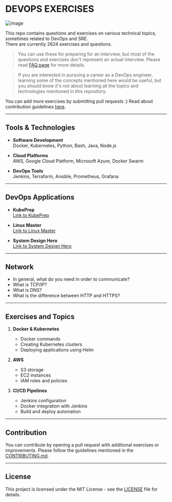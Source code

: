 # DEVOPS EXERCISES
![image](https://github.com/user-attachments/assets/777219be-1dbb-486b-8975-01f01f79f1c0)



This repo contains questions and exercises on various technical topics, sometimes related to DevOps and SRE.  
There are currently 2624 exercises and questions.

> You can use these for preparing for an interview, but most of the questions and exercises don't represent an actual interview. Please read [FAQ page](link_to_faq) for more details.

> If you are interested in pursuing a career as a DevOps engineer, learning some of the concepts mentioned here would be useful, but you should know it's not about learning all the topics and technologies mentioned in this repository.

You can add more exercises by submitting pull requests :) Read about contribution guidelines [here](link_to_contribution_guidelines).

---

## Tools & Technologies

- **Software Development**  
  Docker, Kubernetes, Python, Bash, Java, Node.js

- **Cloud Platforms**  
  AWS, Google Cloud Platform, Microsoft Azure, Docker Swarm

- **DevOps Tools**  
  Jenkins, Terraform, Ansible, Prometheus, Grafana

---

## DevOps Applications

- **KubePrep**  
  [Link to KubePrep](link_to_kubeprep)

- **Linux Master**  
  [Link to Linux Master](link_to_linux_master)

- **System Design Hero**  
  [Link to System Design Hero](link_to_system_design_hero)

---

## Network

- In general, what do you need in order to communicate?
- What is TCP/IP?
- What is DNS?
- What is the difference between HTTP and HTTPS?

---

## Exercises and Topics

1. **Docker & Kubernetes**
    - Docker commands
    - Creating Kubernetes clusters
    - Deploying applications using Helm

2. **AWS**
    - S3 storage
    - EC2 instances
    - IAM roles and policies

3. **CI/CD Pipelines**
    - Jenkins configuration
    - Docker integration with Jenkins
    - Build and deploy automation

---

## Contribution

You can contribute by opening a pull request with additional exercises or improvements. Please follow the guidelines mentioned in the [CONTRIBUTING.md](link_to_contributing).

---

## License

This project is licensed under the MIT License - see the [LICENSE](link_to_license) file for details.
